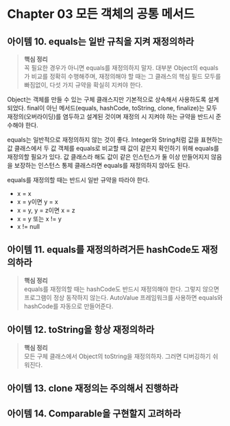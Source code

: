 # Chapter 03 모든 객체의 공통 메서드

## 아이템 10. equals는 일반 규칙을 지켜 재정의하라
> **핵심 정리**  
> 꼭 필요한 경우가 아니면 equals를 재정의하지 말자. 대부분 Object의 equals가 비교를 정확히 수행해주며, 재정의해야 할 때는 그 클래스의 핵심 필드 모두를 빠짐없이, 다섯 가지 규약을 확실히 지켜야 한다.  

Object는 객체를 만들 수 있는 구체 클래스지만 기본적으로 상속해서 사용하도록 설계되었다. final이 아닌 메서드(equals, hashCode, toString, clone, finalize)는 모두 재정의(오버라이딩)를 염두하고 설계된 것이며 재정의 시 지켜야 하는 규약을 반드시 준수해야 한다. 

equals는 일반적으로 재정의하지 않는 것이 좋다.
Integer와 String처럼 값을 표현하는 값 클래스에서 두 값 객체를 equals로 비교할 때 값이 같은지 확인하기 위해 equals를 재정의할 필요가 있다. 값 클래스라 해도 값이 같은 인스턴스가 둘 이상 만들어지지 않음을 보장하는 인스턴스 통제 클래스라면 equals를 재정의하지 않아도 된다. 

equals를 재정의할 때는 반드시 일반 규약을 따라야 한다.
- x = x
- x = y이면 y = x
- x = y, y = z이면 x = z
- x = y 또는 x != y
- x != null

## 아이템 11. equals를 재정의하려거든 hashCode도 재정의하라
> **핵심 정리**  
> equals를 재정의할 때는 hashCode도 반드시 재정의해야 한다. 그렇지 않으면 프로그램이 정상 동작하지 않는다. AutoValue 프레임워크를 사용하면 equals와 hashCode를 자동으로 만들어준다.

## 아이템 12. toString을 항상 재정의하라
> **핵심 정리**  
> 모든 구체 클래스에서 Object의 toString을 재정의하자. 그러면 디버깅하기 쉬워진다.


## 아이템 13. clone 재정의는 주의해서 진행하라

## 아이템 14. Comparable을 구현할지 고려하라